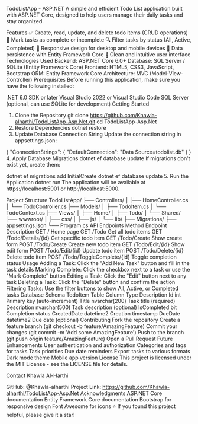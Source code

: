 TodoListApp - ASP.NET
A simple and efficient Todo List application built with ASP.NET Core, designed to help users manage their daily tasks and stay organized.

Features
✅ Create, read, update, and delete todo items (CRUD operations)
📝 Mark tasks as complete or incomplete
🔍 Filter tasks by status (All, Active, Completed)
📱 Responsive design for desktop and mobile devices
💾 Data persistence with Entity Framework Core
🎨 Clean and intuitive user interface
Technologies Used
Backend: ASP.NET Core 6.0+
Database: SQL Server / SQLite (Entity Framework Core)
Frontend: HTML5, CSS3, JavaScript, Bootstrap
ORM: Entity Framework Core
Architecture: MVC (Model-View-Controller)
Prerequisites
Before running this application, make sure you have the following installed:

.NET 6.0 SDK or later
Visual Studio 2022 or Visual Studio Code
SQL Server (optional, can use SQLite for development)
Getting Started
1. Clone the Repository
git clone https://github.com/Khawla-alharthi/TodoListApp-Asp.Net.git
cd TodoListApp-Asp.Net
2. Restore Dependencies
dotnet restore
3. Update Database Connection String
Update the connection string in appsettings.json:

{
  "ConnectionStrings": {
    "DefaultConnection": "Data Source=todolist.db"
  }
}
4. Apply Database Migrations
dotnet ef database update
If migrations don't exist yet, create them:

dotnet ef migrations add InitialCreate
dotnet ef database update
5. Run the Application
dotnet run
The application will be available at https://localhost:5001 or http://localhost:5000.

Project Structure
TodoListApp/
├── Controllers/
│   ├── HomeController.cs
│   └── TodoController.cs
├── Models/
│   ├── TodoItem.cs
│   └── TodoContext.cs
├── Views/
│   ├── Home/
│   ├── Todo/
│   └── Shared/
├── wwwroot/
│   ├── css/
│   ├── js/
│   └── lib/
├── Migrations/
├── appsettings.json
└── Program.cs
API Endpoints
Method	Endpoint	Description
GET	/	Home page
GET	/Todo	Get all todo items
GET	/Todo/Details/{id}	Get specific todo item
GET	/Todo/Create	Show create form
POST	/Todo/Create	Create new todo item
GET	/Todo/Edit/{id}	Show edit form
POST	/Todo/Edit/{id}	Update todo item
POST	/Todo/Delete/{id}	Delete todo item
POST	/Todo/ToggleComplete/{id}	Toggle completion status
Usage
Adding a Task: Click the "Add New Task" button and fill in the task details
Marking Complete: Click the checkbox next to a task or use the "Mark Complete" button
Editing a Task: Click the "Edit" button next to any task
Deleting a Task: Click the "Delete" button and confirm the action
Filtering Tasks: Use the filter buttons to show All, Active, or Completed tasks
Database Schema
TodoItem Table
Column	Type	Description
Id	int	Primary key (auto-increment)
Title	nvarchar(200)	Task title (required)
Description	nvarchar(500)	Task description (optional)
IsCompleted	bit	Completion status
CreatedDate	datetime2	Creation timestamp
DueDate	datetime2	Due date (optional)
Contributing
Fork the repository
Create a feature branch (git checkout -b feature/AmazingFeature)
Commit your changes (git commit -m 'Add some AmazingFeature')
Push to the branch (git push origin feature/AmazingFeature)
Open a Pull Request
Future Enhancements
 User authentication and authorization
 Categories and tags for tasks
 Task priorities
 Due date reminders
 Export tasks to various formats
 Dark mode theme
 Mobile app version
License
This project is licensed under the MIT License - see the LICENSE file for details.

Contact
Khawla Al-Harthi

GitHub: @Khawla-alharthi
Project Link: https://github.com/Khawla-alharthi/TodoListApp-Asp.Net
Acknowledgments
ASP.NET Core documentation
Entity Framework Core documentation
Bootstrap for responsive design
Font Awesome for icons
⭐ If you found this project helpful, please give it a star!
